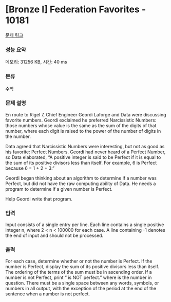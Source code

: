 # [Bronze I] Federation Favorites - 10181 

[문제 링크](https://www.acmicpc.net/problem/10181) 

### 성능 요약

메모리: 31256 KB, 시간: 40 ms

### 분류

수학

### 문제 설명

<p>En route to Rigel 7, Chief Engineer Geordi Laforge and Data were discussing favorite numbers. Geordi exclaimed he preferred Narcissistic Numbers: those numbers whose value is the same as the sum of the digits of that number, where each digit is raised to the power of the number of digits in the number.</p>

<p>Data agreed that Narcissistic Numbers were interesting, but not as good as his favorite: Perfect Numbers. Geordi had never heard of a Perfect Number, so Data elaborated, “A positive integer is said to be Perfect if it is equal to the sum of its positive divisors less than itself. For example, 6 is Perfect because 6 = 1 + 2 + 3.”</p>

<p>Geordi began thinking about an algorithm to determine if a number was Perfect, but did not have the raw computing ability of Data. He needs a program to determine if a given number is Perfect.</p>

<p>Help Geordi write that program.</p>

### 입력 

 <p>Input consists of a single entry per line. Each line contains a single positive integer n, where 2 < n < 100000 for each case. A line containing -1 denotes the end of input and should not be processed.</p>

### 출력 

 <p>For each case, determine whether or not the number is Perfect. If the number is Perfect, display the sum of its positive divisors less than itself. The ordering of the terms of the sum must be in ascending order. If a number is not Perfect, print “<NUM> is NOT perfect.” where <NUM> is the number in question. There must be a single space between any words, symbols, or numbers in all output, with the exception of the period at the end of the sentence when a number is not perfect.</p>


